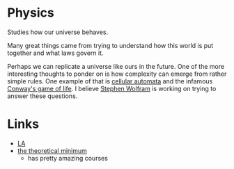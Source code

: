 # Physics

Studies how our universe behaves. 

Many great things came from trying to understand how this world is put together and what laws govern it.

Perhaps we can replicate a universe like ours in the future. One of the more interesting thoughts to ponder on is how complexity can emerge from rather simple rules. One example of that is [cellular automata](https://learn-anything.xyz/mathematics/computability-theory/cellular-automata) and the infamous [Conway's game of life](http://www.wikiwand.com/en/Conway's_Game_of_Life). I believe [Stephen Wolfram](Stephen%20Wolfram) is working on trying to answer these questions.

# Links

- [LA](https://learn-anything.xyz/physics)
- [the theoretical minimum](http://theoreticalminimum.com/courses)
	- has pretty amazing courses 
